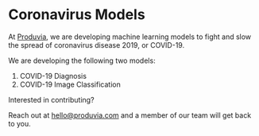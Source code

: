 # Coronavirus Models

At [Produvia](https://produvia.com), we are developing machine learning models to fight and slow the spread of coronavirus disease 2019, or COVID-19.

We are developing the following two models:

1. COVID-19 Diagnosis
2. COVID-19 Image Classification

Interested in contributing? 

Reach out at hello@produvia.com and a member of our team will get back to you.
